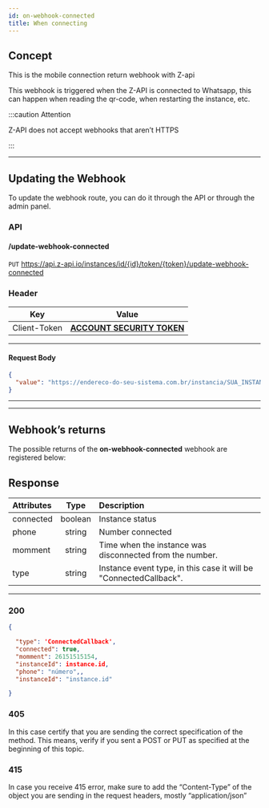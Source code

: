 ```yaml
---
id: on-webhook-connected
title: When connecting
---
```


## Concept

This is the mobile connection return webhook with Z-api

This webhook is triggered when the Z-API is connected to Whatsapp, this can happen when reading the qr-code, when restarting the instance, etc.

:::caution Attention

Z-API does not accept webhooks that aren’t HTTPS

:::

---

## Updating the Webhook

To update the webhook route, you can do it through the API or through the admin panel.

### API

#### /update-webhook-connected

`PUT` <https://api.z-api.io/instances/id/{id}/token/{token}/update-webhook-connected>

### Header

|      Key       |            Value            |
| :------------: |     :-----------------:     |
|  Client-Token  | **[ACCOUNT SECURITY TOKEN](../security/client-token)** |

---

#### Request Body

```json
{
  "value": "https://endereco-do-seu-sistema.com.br/instancia/SUA_INSTANCIA/status"
}
```

---

<!-- ### Painel Administrativo -->

<!-- ![img](../../../../../img/status.png) -->

<!-- --- -->

---

## Webhook’s returns

The possible returns of the **on-webhook-connected** webhook are registered below:

## Response

| Attributes | Type | Description |
| :-- | :-: | :-- |
| connected | boolean | Instance status |
| phone | string | Number connected |
| momment | string | Time when the instance was disconnected from the number. |
| type | string | Instance event type, in this case it will be "ConnectedCallback". |

---

### 200

```json
{

  "type": 'ConnectedCallback',
  "connected": true,
  "momment": 26151515154,
  "instanceId": instance.id,
  "phone": "número",,
  "instanceId": "instance.id"

}
```

### 405

In this case certify that you are sending the correct specification of the method. This means, verify if you sent a POST or PUT as specified at the beginning of this topic.

### 415

In case you receive 415 error, make sure to add the “Content-Type” of the object you are sending in the request headers, mostly “application/json”

<!--
## Code

<iframe src="//api.apiembed.com/?source=https://raw.githubusercontent.com/Z-API/z-api-docs/main/json-examples/on-whatsapp-message-status-changes.json&targets=all" frameborder="0" scrolling="no" width="100%" height="500px" seamless></iframe> -->
